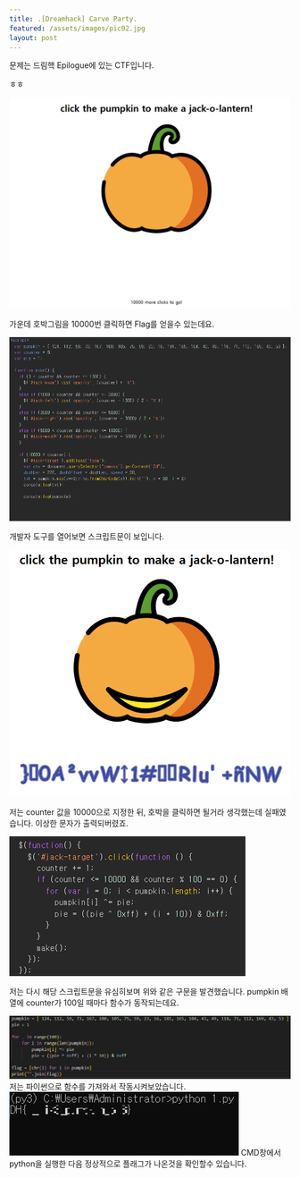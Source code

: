 ```yaml
---
title: .[Dreamhack] Carve Party.
featured: /assets/images/pic02.jpg
layout: post
---
```


<p>문제는 드림핵 Epilogue에 있는 CTF입니다.</p>
<p>ㅎㅎ</p>
<img src="/assets/images/p1.PNG">
<p>가운데 호박그림을 10000번 클릭하면 Flag를 얻을수 있는데요.</p>
<img src="/assets/images/p2.PNG">
<p>개발자 도구를 열어보면 스크립트문이 보입니다.</p>
<img src="/assets/images/p3.PNG">
<p>저는 counter 값을 10000으로 지정한 뒤, 호박을 클릭하면 될거라 생각했는데 실패였습니다. 이상한 문자가 출력되버렸죠.</p>
<img src="/assets/images/p4.PNG">
<p>저는 다시 해당 스크립트문을 유심히보며 위와 같은 구문을 발견했습니다. pumpkin 배열에 counter가 100일 때마다 함수가 동작되는데요.</p>
<img src="/assets/images/p5.PNG">
저는 파이썬으로 함수를 가져와서 작동시켜보았습니다.
<img src="/assets/images/p6.PNG">
CMD창에서 python을 실행한 다음 정상적으로 플래그가 나온것을 확인할수 있습니다.